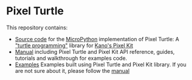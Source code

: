 # Pixel Turtle

This repository contains:

- [Source code](source) for the [MicroPython](http://micropython.org/) implementation of Pixel Turtle: A ["turtle programming"](https://www.wikiwand.com/en/Logo_(programming_language)) library for [Kano's Pixel Kit](https://kano.me/store/uk/products/pixel-kit)
- [Manual](manual) including Pixel Turtle and Pixel Kit API reference, guides, tutorials and walkthrough for examples code.
- [Examples](examples) Examples built using Pixel Turtle and Pixel Kit library. If you are not sure about it, please follow the [manual](manual)
